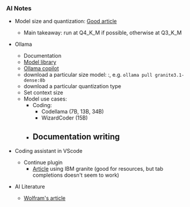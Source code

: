 ### AI Notes

- Model size and quantization: [Good article](https://smcleod.net/2024/07/understanding-ai/llm-quantisation-through-interactive-visualisations/)
    - Main takeaway: run at Q4_K_M if possible, otherwise at Q3_K_M

- Ollama 
    - Documentation
    - [Model library](https://ollama.com/library)
    - [Ollama copilot](https://github.com/bernardo-bruning/ollama-copilot)
    - download a particular size model: <model-name>:<size>, e.g. `ollama pull granite3.1-dense:8b`
    - download a particular quantization type
    - Set context size
    - Model use cases:
        - Coding:
            - Codellama (7B, 13B, 34B)
            - WizardCoder (15B)
        - Documentation writing 
            -   


- Coding assistant in VScode
    - Continue plugin
        - [Article](https://developer.ibm.com/tutorials/awb-local-ai-copilot-ibm-granite-code-ollama-continue/) using IBM granite (good for resources, but tab completions doesn't seem to work)


- AI Literature
    - [Wolfram's article](https://writings.stephenwolfram.com/2023/02/what-is-chatgpt-doing-and-why-does-it-work/)